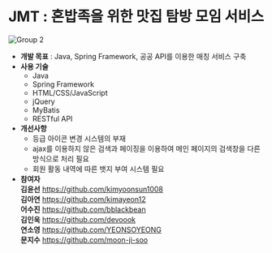 # JMT : 혼밥족을 위한 맛집 탐방 모임 서비스
 
![Group 2](https://user-images.githubusercontent.com/99333136/186310702-47509d3c-555d-433e-9cab-949644617ee8.png)


* __개발 목표__ : Java, Spring Framework, 공공 API를 이용한 매칭 서비스 구축
* __사용 기술__  
  * Java  
  * Spring Framework   
  * HTML/CSS/JavaScript  
  * jQuery  
  * MyBatis  
  * RESTful API  
* __개선사항__  
  * 등급 아이콘 변경 시스템의 부재  
  * ajax를 이용하지 않은 검색과 페이징을 이용하여 메인 페이지의 검색창을 다른 방식으로 처리 필요  
  * 회원 활동 내역에 따른 뱃지 부여 시스템 필요
* __참여자__  
__김윤선__ https://github.com/kimyoonsun1008  
__김아연__ https://github.com/kimayeon12  
__어수진__ https://github.com/bblackbean  
__김인욱__ https://github.com/devoook  
__연소영__ https://github.com/YEONSOYEONG  
__문지수__ https://github.com/moon-ji-soo 
